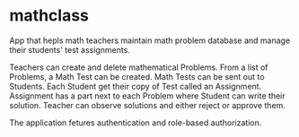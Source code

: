 # mathclass

App that hepls math teachers maintain math problem database and manage their students' test assignments.

Teachers can create and delete mathematical Problems. 
From a list of Problems, a Math Test can be created.
Math Tests can be sent out to Students. Each Student get their copy of Test called an Assignment.
Assignment has a part next to each Problem where Student can write their solution.
Teacher can observe solutions and either reject or approve them.

The application fetures authentication and role-based authorization.
